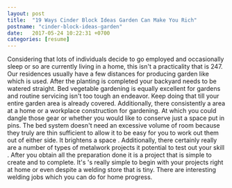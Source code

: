 ```yaml
---
layout: post
title:  "19 Ways Cinder Block Ideas Garden Can Make You Rich"
postname: "cinder-block-ideas-garden"
date:   2017-05-24 10:22:31 +0700
categories: [resume]
---
```

Considering that lots of individuals decide to go employed and occasionally sleep or so are currently living in a home, this isn't a practicality that is 247. Our residences usually have a few distances for producing garden like which is used. After the planting is completed your backyard needs to be watered straight. Bed vegetable gardening is equally excellent for gardens and routine servicing isn't too tough an endeavor. Keep doing that till your entire garden area is already covered. Additionally, there consistently a area at a home or a workplace construction for gardening. At which you could dangle those gear or whether you would like to conserve just a space put in pins. The bed system doesn't need an excessive volume of room because they truly are thin sufficient to allow it to be easy for you to work out them out of either side. It brightens a space . Additionally, there certainly really are a number of types of metalwork projects it potential to test out your skill . After you obtain all the preparation done it is a project that is simple to create and to complete. It's 's really simple to begin with your projects right at home or even despite a welding store that is tiny. There are interesting welding jobs which you can do for home progress.

